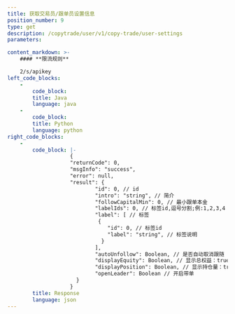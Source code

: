 ```yaml
---
title: 获取交易员/跟单员设置信息
position_number: 9
type: get
description: /copytrade/user/v1/copy-trade/user-settings
parameters:

content_markdown: >-
    #### **限流规则**

    2/s/apikey
left_code_blocks:
    -
        code_block:
        title: Java
        language: java
    -
        code_block:
        title: Python
        language: python
right_code_blocks:
    -
        code_block: |-
                    {
                    "returnCode": 0,
                    "msgInfo": "success",
                    "error": null,
                    "result": {
                            "id": 0, // id
                            "intro": "string", // 简介
                            "followCapitalMin": 0, // 最小跟单本金
                            "labelIds": 0, // 标签id,逗号分割;例:1,2,3,4
                            "label": [ // 标签
                             {
                                "id": 0, // 标签id
                                "label": "string", // 标签说明
                              }
                            ], 
                            "autoUnfollow": Boolean, // 是否自动取消跟随
                            "displayEquity": Boolean, // 显示总权益：true:展示,false:不展示
                            "displayPosition": Boolean, // 显示持仓量：true:展示,false:不展示
                            "openLeader": Boolean // 开启带单
                      }
                    }
        title: Response
        language: json
---
```

